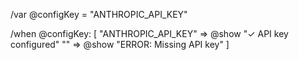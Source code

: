 /var @configKey = "ANTHROPIC_API_KEY"

/when @configKey: [
  "ANTHROPIC_API_KEY" => @show "✓ API key configured"
  "" => @show "ERROR: Missing API key"
]